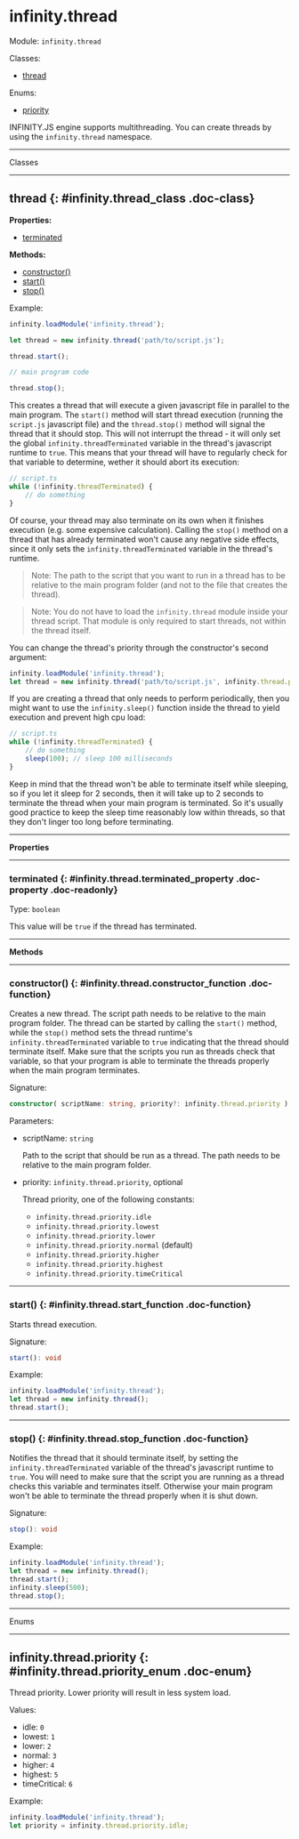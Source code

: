 ﻿# infinity.thread

Module: `infinity.thread`

<div class="doc-toc" markdown="1">

<div class="doc-toc-heading">Classes:</div>

- [thread](#infinity.thread_class)

<div class="doc-toc-heading">Enums:</div>

- [priority](#infinity.thread.priority_enum)

</div>

INFINITY.JS engine supports multithreading. You can create threads by using the `infinity.thread` namespace.

---

<div class="doc-heading">Classes</div>

---

## thread {: #infinity.thread_class .doc-class}

<div class="doc-toc" markdown="1">

**Properties:**

- [terminated](#infinity.thread.terminated_property)

**Methods:**

- [constructor()](#infinity.thread.constructor_function)
- [start()](#infinity.thread.start_function)
- [stop()](#infinity.thread.stop_function)

</div>


Example:

```typescript
infinity.loadModule('infinity.thread');

let thread = new infinity.thread('path/to/script.js');

thread.start();

// main program code

thread.stop();
```

This creates a thread that will execute a given javascript file in parallel to the main program. The `start()` method will start thread execution (running the `script.js` javascript file) and the `thread.stop()` method will signal the thread that it should stop. This will not interrupt the thread - it will only set the global `infinity.threadTerminated` variable in the thread's javascript runtime to `true`. This means that your thread will have to regularly check for that variable to determine, wether it should abort its execution:

```typescript
// script.ts
while (!infinity.threadTerminated) {
    // do something
}
```

Of course, your thread may also terminate on its own when it finishes execution (e.g. some expensive calculation). Calling the `stop()` method on a thread that has already terminated won't cause any negative side effects, since it only sets the `infinity.threadTerminated` variable in the thread's runtime.

> Note: The path to the script that you want to run in a thread has to be relative to the main program folder (and not to the file that creates the thread).

> Note: You do not have to load the `infinity.thread` module inside your thread script. That module is only required to start threads, not within the thread itself.

You can change the thread's priority through the constructor's second argument:

```typescript
infinity.loadModule('infinity.thread');
let thread = new infinity.thread('path/to/script.js', infinity.thread.priority.lower);
```

If you are creating a thread that only needs to perform periodically, then you might want to use the `infinity.sleep()` function inside the thread to yield execution and prevent high cpu load:

```typescript
// script.ts
while (!infinity.threadTerminated) {
    // do something
    sleep(100); // sleep 100 milliseconds
}
```

Keep in mind that the thread won't be able to terminate itself while sleeping, so if you let it sleep for 2 seconds, then it will take up to 2 seconds to terminate the thread when your main program is terminated. So it's usually good practice to keep the sleep time reasonably low within threads, so that they don't linger too long before terminating.

---

**Properties**

---

### terminated {: #infinity.thread.terminated_property .doc-property .doc-readonly}

Type: `boolean`

This value will be `true` if the thread has terminated.

---

**Methods**

---

### constructor() {: #infinity.thread.constructor_function .doc-function}

Creates a new thread. The script path needs to be relative to the main program folder. The thread can be started by calling the `start()` method, while the `stop()` method sets the thread runtime's `infinity.threadTerminated` variable to `true` indicating that the thread should terminate itself. Make sure that the scripts you run as threads check that variable, so that your program is able to terminate the threads properly when the main program terminates.

Signature:
```typescript
constructor( scriptName: string, priority?: infinity.thread.priority )
```

Parameters:

- scriptName: `string`

    Path to the script that should be run as a thread. The path needs to be relative to the main program folder.

- priority: `infinity.thread.priority`, optional

    Thread priority, one of the following constants:

    - `infinity.thread.priority.idle`
    - `infinity.thread.priority.lowest`
    - `infinity.thread.priority.lower`
    - `infinity.thread.priority.normal` (default)
    - `infinity.thread.priority.higher`
    - `infinity.thread.priority.highest`
    - `infinity.thread.priority.timeCritical`

---

### start() {: #infinity.thread.start_function .doc-function}

Starts thread execution.

Signature:
```typescript
start(): void
```

Example:

```typescript
infinity.loadModule('infinity.thread');
let thread = new infinity.thread();
thread.start();
```

---

### stop() {: #infinity.thread.stop_function .doc-function}

Notifies the thread that it should terminate itself, by setting the `infinity.threadTerminated` variable of the thread's javascript runtime to `true`. You will need to make sure that the script you are running as a thread checks this variable and terminates itself. Otherwise your main program won't be able to terminate the thread properly when it is shut down.

Signature:
```typescript
stop(): void
```

Example:

```typescript
infinity.loadModule('infinity.thread');
let thread = new infinity.thread();
thread.start();
infinity.sleep(500);
thread.stop();
```



---

<div class="doc-heading">Enums</div>

---

## infinity.thread.priority {: #infinity.thread.priority_enum .doc-enum}

Thread priority. Lower priority will result in less system load.

Values:

- idle: `0`
- lowest: `1`
- lower: `2`
- normal: `3`
- higher: `4`
- highest: `5`
- timeCritical: `6`

Example:

```typescript
infinity.loadModule('infinity.thread');
let priority = infinity.thread.priority.idle;
```






